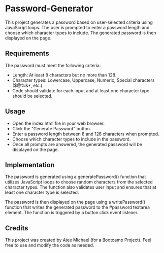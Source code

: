 # Password-Generator
This project generates a password based on user-selected criteria using JavaScript loops. The user is prompted to enter a password length and choose which character types to include. The generated password is then displayed on the page.

## Requirements
The password must meet the following criteria:

* Length: At least 8 characters but no more than 128.
* Character types: Lowercase, Uppercase, Numeric, Special characters ($@%&*, etc.)
* Code should validate for each input and at least one character type should be selected.

## Usage
* Open the index.html file in your web browser.
* Click the "Generate Password" button.
* Enter a password length between 8 and 128 characters when prompted.
* Choose which character types to include in the password.
* Once all prompts are answered, the generated password will be displayed on the page.

## Implementation
The password is generated using a generatePassword() function that utilizes JavaScript loops to choose random characters from the selected character types. The function also validates user input and ensures that at least one character type is selected.

The password is then displayed on the page using a writePassword() function that writes the generated password to the #password textarea element. The function is triggered by a button click event listener.

## Credits
This project was created by Atee Michael (for a Bootcamp Project). Feel free to use and modify the code as needed.
